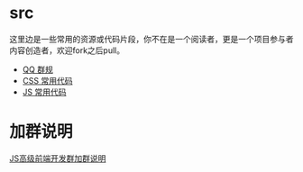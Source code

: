 # src
这里边是一些常用的资源或代码片段，你不在是一个阅读者，更是一个项目参与者内容创造者，欢迎fork之后pull。

- [QQ 群规](//github.com/jsfront/src/blob/master/qq.md)
- [CSS 常用代码](//github.com/jsfront/src/blob/master/css.md)
- [JS 常用代码](//github.com/jsfront/src/blob/master/js.md)


# 加群说明
[JS高级前端开发群加群说明](http://www.cnblogs.com/jikey/p/4426105.html)

